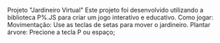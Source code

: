 Projeto "Jardineiro Virtual"
Este projeto foi desenvolvido utilizando a biblioteca
P%.JS para criar um jogo interativo e educativo.
Como jogar:
Movimentação: Use as teclas de setas para mover o jardineiro.
Plantar árvore: Precione a tecla P ou espaço;
